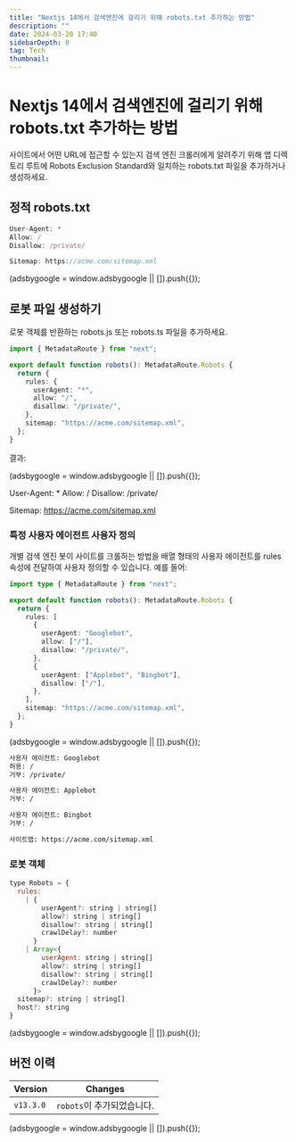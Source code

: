 ```yaml
---
title: "Nextjs 14에서 검색엔진에 걸리기 위해 robots.txt 추가하는 방법"
description: ""
date: 2024-03-20 17:40
sidebarDepth: 0
tag: Tech
thumbnail:
---
```


# Nextjs 14에서 검색엔진에 걸리기 위해 robots.txt 추가하는 방법

사이트에서 어떤 URL에 접근할 수 있는지 검색 엔진 크롤러에게 알려주기 위해 앱 디렉토리 루트에 Robots Exclusion Standard와 일치하는 robots.txt 파일을 추가하거나 생성하세요.

## 정적 robots.txt

```js
User-Agent: *
Allow: /
Disallow: /private/

Sitemap: https://acme.com/sitemap.xml
```

<!-- ui-log 수평형 -->

<ins class="adsbygoogle"
      style="display:block"
      data-ad-client="ca-pub-4877378276818686"
      data-ad-slot="9743150776"
      data-ad-format="auto"
      data-full-width-responsive="true"></ins>
<component is="script">
(adsbygoogle = window.adsbygoogle || []).push({});
</component>

## 로봇 파일 생성하기

로봇 객체를 반환하는 robots.js 또는 robots.ts 파일을 추가하세요.

```typescript
import { MetadataRoute } from "next";

export default function robots(): MetadataRoute.Robots {
  return {
    rules: {
      userAgent: "*",
      allow: "/",
      disallow: "/private/",
    },
    sitemap: "https://acme.com/sitemap.xml",
  };
}
```

결과:

<!-- ui-log 수평형 -->

<ins class="adsbygoogle"
      style="display:block"
      data-ad-client="ca-pub-4877378276818686"
      data-ad-slot="9743150776"
      data-ad-format="auto"
      data-full-width-responsive="true"></ins>
<component is="script">
(adsbygoogle = window.adsbygoogle || []).push({});
</component>

User-Agent: \*
Allow: /
Disallow: /private/

Sitemap: https://acme.com/sitemap.xml

### 특정 사용자 에이전트 사용자 정의

개별 검색 엔진 봇이 사이트를 크롤하는 방법을 배열 형태의 사용자 에이전트를 rules 속성에 전달하여 사용자 정의할 수 있습니다. 예를 들어:

```typescript
import type { MetadataRoute } from "next";

export default function robots(): MetadataRoute.Robots {
  return {
    rules: [
      {
        userAgent: "Googlebot",
        allow: ["/"],
        disallow: "/private/",
      },
      {
        userAgent: ["Applebot", "Bingbot"],
        disallow: ["/"],
      },
    ],
    sitemap: "https://acme.com/sitemap.xml",
  };
}
```

<!-- ui-log 수평형 -->

<ins class="adsbygoogle"
      style="display:block"
      data-ad-client="ca-pub-4877378276818686"
      data-ad-slot="9743150776"
      data-ad-format="auto"
      data-full-width-responsive="true"></ins>
<component is="script">
(adsbygoogle = window.adsbygoogle || []).push({});
</component>

```md
사용자 에이전트: Googlebot
허용: /
거부: /private/

사용자 에이전트: Applebot
거부: /

사용자 에이전트: Bingbot
거부: /

사이트맵: https://acme.com/sitemap.xml
```

### 로봇 객체

```js
type Robots = {
  rules:
    | {
        userAgent?: string | string[]
        allow?: string | string[]
        disallow?: string | string[]
        crawlDelay?: number
      }
    | Array<{
        userAgent: string | string[]
        allow?: string | string[]
        disallow?: string | string[]
        crawlDelay?: number
      }>
  sitemap?: string | string[]
  host?: string
}
```

<!-- ui-log 수평형 -->

<ins class="adsbygoogle"
      style="display:block"
      data-ad-client="ca-pub-4877378276818686"
      data-ad-slot="9743150776"
      data-ad-format="auto"
      data-full-width-responsive="true"></ins>
<component is="script">
(adsbygoogle = window.adsbygoogle || []).push({});
</component>

## 버전 이력

| Version   | Changes                    |
| --------- | -------------------------- |
| `v13.3.0` | `robots`이 추가되었습니다. |

<!-- ui-log 수평형 -->

<ins class="adsbygoogle"
      style="display:block"
      data-ad-client="ca-pub-4877378276818686"
      data-ad-slot="9743150776"
      data-ad-format="auto"
      data-full-width-responsive="true"></ins>
<component is="script">
(adsbygoogle = window.adsbygoogle || []).push({});
</component>
